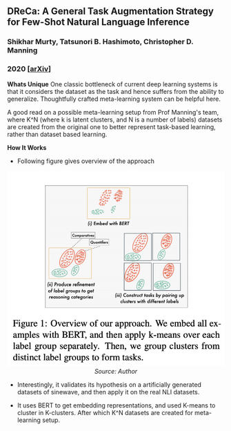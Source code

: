 ## DReCa: A General Task Augmentation Strategy for Few-Shot Natural Language Inference
### Shikhar Murty,  Tatsunori B. Hashimoto, Christopher D. Manning
### 2020 [[arXiv](https://openreview.net/pdf?id=PqsalKqGudW)]

**Whats Unique**
One classic bottleneck of current deep learning systems is that it considers the dataset as the task and hence suffers from the ability to generalize. Thoughtfully crafted meta-learning system can be helpful here.

A good read on a possible meta-learning setup from Prof Manning's team, where K^N (where k is latent clusters, and N is a number of labels) datasets are created from the original one to better represent task-based learning, rather than dataset based learning.

**How It Works**
* Following figure gives overview of the approach

<p align="center">
    <img width=600 src="images/DReCa_overview.png">
    <em>Source: Author</em>
    </p>

* Interestingly, it validates its hypothesis on a artificially generated datasets of sinewave, and then apply it on the real NLI datasets. 

* It uses BERT to get embedding representations, and used K-means to cluster in K-clusters. After which K^N datasets are created for meta-learning setup.